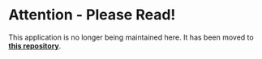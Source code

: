 # Attention - Please Read!

This application is no longer being maintained here. It has been moved to [**this repository**](https://github.com/mariadb-corporation/dev-example-places).

